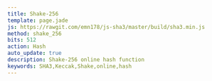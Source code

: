 ```yaml
---
title: Shake-256
template: page.jade
js: https://rawgit.com/emn178/js-sha3/master/build/sha3.min.js
method: shake_256
bits: 512
action: Hash
auto_update: true
description: Shake-256 online hash function
keywords: SHA3,Keccak,Shake,online,hash
---
```

